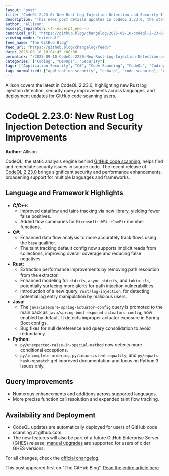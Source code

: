 ```yaml
---
layout: "post"
title: "CodeQL 2.23.0: New Rust Log Injection Detection and Security Improvements"
description: "This news post details updates in CodeQL 2.23.0, the static analysis engine powering GitHub code scanning. The release introduces a new Rust query for log injection, promotes a Java Spring Boot security query, refines analysis for C#, improves Python queries, and includes broader security detection and performance enhancements across multiple languages. Both open source and enterprise users benefit, with automatic deployment on GitHub.com and manual upgrade paths available for GitHub Enterprise Server."
author: "Allison"
excerpt_separator: <!--excerpt_end-->
canonical_url: "https://github.blog/changelog/2025-09-10-codeql-2-23-0-adds-support-for-rust-log-injection-and-other-security-detection-improvements"
viewing_mode: "external"
feed_name: "The GitHub Blog"
feed_url: "https://github.blog/changelog/feed/"
date: 2025-09-10 18:04:45 +00:00
permalink: "/2025-09-10-CodeQL-2230-New-Rust-Log-Injection-Detection-and-Security-Improvements.html"
categories: ["Coding", "DevOps", "Security"]
tags: ["Application Security", "C#", "Code Scanning", "CodeQL", "Coding", "Dataflow Analysis", "DevOps", "GitHub", "GitHub Enterprise Server", "Improvement", "Java", "Log Injection", "News", "Python", "Rust", "Security", "Security Scanning", "Spring Boot", "Static Analysis", "Taint Tracking"]
tags_normalized: ["application security", "csharp", "code scanning", "codeql", "coding", "dataflow analysis", "devops", "github", "github enterprise server", "improvement", "java", "log injection", "news", "python", "rust", "security", "security scanning", "spring boot", "static analysis", "taint tracking"]
---
```


Allison covers the latest in CodeQL 2.23.0, highlighting new Rust log injection detection, security query improvements across languages, and deployment updates for GitHub code scanning users.<!--excerpt_end-->

# CodeQL 2.23.0: New Rust Log Injection Detection and Security Improvements

**Author:** Allison

CodeQL, the static analysis engine behind [GitHub code scanning](https://docs.github.com/code-security/code-scanning/introduction-to-code-scanning/about-code-scanning-with-codeql), helps find and remediate security issues in source code. The recent release of [CodeQL 2.23.0](https://codeql.github.com/docs/codeql-overview/codeql-changelog/codeql-cli-2.23.0/) brings significant security and performance enhancements, broadening support for multiple languages and frameworks.

## Language and Framework Highlights

- **C/C++:**
  - Improved dataflow and taint-tracking via new library, yielding fewer false positives.
  - Added flow summaries for `Microsoft::WRL::ComPtr` member functions.
- **C#:**
  - Enhanced data flow analysis to more accurately track flows using the `base` qualifier.
  - The taint tracking default config now supports implicit reads from collections, improving overall coverage and reducing false negatives.
- **Rust:**
  - Extraction performance improvements by removing path resolution from the extractor.
  - Enhanced modeling for `std::fs`, `async_std::fs`, and `tokio::fs`, potentially surfacing more alerts for path injection vulnerabilities.
  - Introduction of a new query, `rust/log-injection`, for detecting potential log entry manipulation by malicious users.
- **Java:**
  - The `java/insecure-spring-actuator-config` query is promoted to the main pack as `java/spring-boot-exposed-actuators-config`, now enabled by default. It detects improper actuator exposure in Spring Boot configs.
  - Bug fixes for null dereference and query consolidation to avoid redundancy.
- **Python:**
  - `py/unexpected-raise-in-special-method` now detects more conditional exceptions.
  - `py/incomplete-ordering`, `py/inconsistent-equality`, and `py/equals-hash-mismatch` get improved documentation and focus on Python 3 issues only.

## Query Improvements

- Numerous enhancements and additions across supported languages.
- More precise function call resolution and expanded taint flow tracking.

## Availability and Deployment

- CodeQL updates are automatically deployed for users of GitHub code scanning at github.com.
- The new features will also be part of a future GitHub Enterprise Server (GHES) release; [manual upgrades](https://docs.github.com/enterprise-server@3.17/admin/managing-code-security/managing-github-advanced-security-for-your-enterprise/configuring-code-scanning-for-your-appliance#configuring-codeql-analysis-on-a-server-without-internet-access) are supported for users of older GHES versions.

For all changes, check the [official changelog](https://codeql.github.com/docs/codeql-overview/codeql-changelog/codeql-cli-2.23.0/).

This post appeared first on "The GitHub Blog". [Read the entire article here](https://github.blog/changelog/2025-09-10-codeql-2-23-0-adds-support-for-rust-log-injection-and-other-security-detection-improvements)
